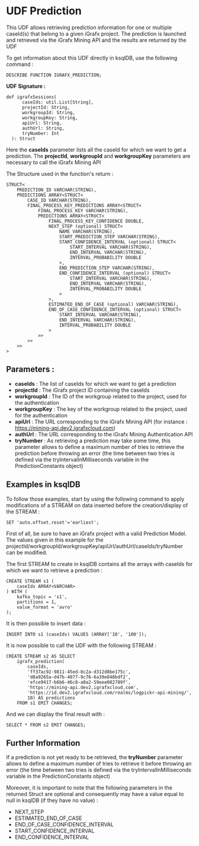 # UDF Prediction

This UDF allows retrieving prediction information for one or multiple caseId(s) that belong to a given iGrafx project. The prediction is launched and retrieved via the iGrafx Mining API and the results are returned by the UDF 

To get information about this UDF directly in ksqlDB, use the following command :

```
DESCRIBE FUNCTION IGRAFX_PREDICTION;
```

**UDF Signature :**

``` 
def igrafxSessions(
      caseIds: util.List[String],
      projectId: String,
      workgroupId: String,
      workgroupKey: String,
      apiUrl: String,
      authUrl: String,
      tryNumber: Int
  ): Struct
```

Here the **caseIds** parameter lists all the caseId for which we want to get a prediction. The **projectId**, **workgroupId** and **workgroupKey** parameters are necessary to call the iGrafx Mining API

The Structure used in the function's return :

```
STRUCT<
    PREDICTION_ID VARCHAR(STRING), 
    PREDICTIONS ARRAY<STRUCT<
        CASE_ID VARCHAR(STRING), 
        FINAL_PROCESS_KEY_PREDICTIONS ARRAY<STRUCT<
            FINAL_PROCESS_KEY VARCHAR(STRING), 
            PREDICTIONS ARRAY<STRUCT<
                FINAL_PROCESS_KEY_CONFIDENCE DOUBLE, 
                NEXT_STEP (optional) STRUCT<
                    NAME VARCHAR(STRING), 
                    START_PREDICTION_STEP VARCHAR(STRING), 
                    START_CONFIDENCE_INTERVAL (optional) STRUCT<
                        START_INTERVAL VARCHAR(STRING), 
                        END_INTERVAL VARCHAR(STRING), 
                        INTERVAL_PROBABILITY DOUBLE
                    >, 
                    END_PREDICTION_STEP VARCHAR(STRING), 
                    END_CONFIDENCE_INTERVAL (optional) STRUCT<
                        START_INTERVAL VARCHAR(STRING), 
                        END_INTERVAL VARCHAR(STRING), 
                        INTERVAL_PROBABILITY DOUBLE
                    >
                >, 
                ESTIMATED_END_OF_CASE (optional) VARCHAR(STRING), 
                END_OF_CASE_CONFIDENCE_INTERVAL (optional) STRUCT<
                    START_INTERVAL VARCHAR(STRING), 
                    END_INTERVAL VARCHAR(STRING), 
                    INTERVAL_PROBABILITY DOUBLE
                >
            >>
        >>
    >>
>
```

## Parameters :

* **caseIds** : The list of caseIds for which we want to get a prediction
* **projectId** : The iGrafx project ID containing the caseIds
* **workgroupId** : The ID of the workgroup related to the project, used for the authentication
* **workgroupKey** : The key of the workgroup related to the project, used for the authentication
* **apiUrl** : The URL corresponding to the iGrafx Mining API (for instance : https://mining-api.dev2.igrafxcloud.com)
* **authUrl** : The URL corresponding to the iGrafx Mining Authentication API 
* **tryNumber** : As retrieving a prediction may take some time, this parameter allows to define a maximum number of tries to retrieve the prediction before throwing an error (the time between two tries is defined via the tryIntervalInMilliseconds variable in the PredictionConstants object)

## Examples in ksqlDB

To follow those examples, start by using the following command to apply modifications of a STREAM on data inserted before the creation/display of the STREAM :

``` 
SET 'auto.offset.reset'='earliest';
```

First of all, be sure to have an iGrafx project with a valid Prediction Model. The values given in this example for the projectId/workgroupId/workgroupKey/apiUrl/authUrl/caseIds/tryNumber can be modified.

The first STREAM to create in ksqlDB contains all the arrays with caseIds for which we want to retrieve a prediction :

``` 
CREATE STREAM s1 (
	caseIds ARRAY<VARCHAR>
) WITH (
	kafka_topic = 's1',
	partitions = 1,
	value_format = 'avro'
);
```

It is then possible to insert data :

``` 
INSERT INTO s1 (caseIds) VALUES (ARRAY['10', '100']);
```

It is now possible to call the UDF with the following STREAM :

``` 
CREATE STREAM s2 AS SELECT 
    igrafx_prediction(
        caseIds,         
        'ff37ac92-9811-45ed-8c2a-d312d8be175c',
        'd8a9265a-d47b-4077-9c76-6a39e848bdf2',
        'efce9417-b6b6-46c8-a0a2-59eee082789f',
        'https://mining-api.dev2.igrafxcloud.com',
        'https://id.dev2.igrafxcloud.com/realms/logpickr-api-mining/',
        10) AS predictions
    FROM s1 EMIT CHANGES;
```

And we can display the final result with :

``` 
SELECT * FROM s2 EMIT CHANGES;
```

## Further Information

If a prediction is not yet ready to be retrieved, the **tryNumber** parameter allows to define a maximum number of tries to retrieve it before throwing an error (the time between two tries is defined via the tryIntervalInMilliseconds variable in the PredictionConstants object)

Moreover, it is important to note that the following parameters in the returned Struct are optional and consequently may have a value equal to null in ksqlDB (if they have no value) : 

* NEXT_STEP
* ESTIMATED_END_OF_CASE
* END_OF_CASE_CONFIDENCE_INTERVAL
* START_CONFIDENCE_INTERVAL
* END_CONFIDENCE_INTERVAL

    
    

    
    
